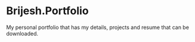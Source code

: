# Brijesh.Portfolio
My personal portfolio that has my details, projects and resume that can be downloaded.
